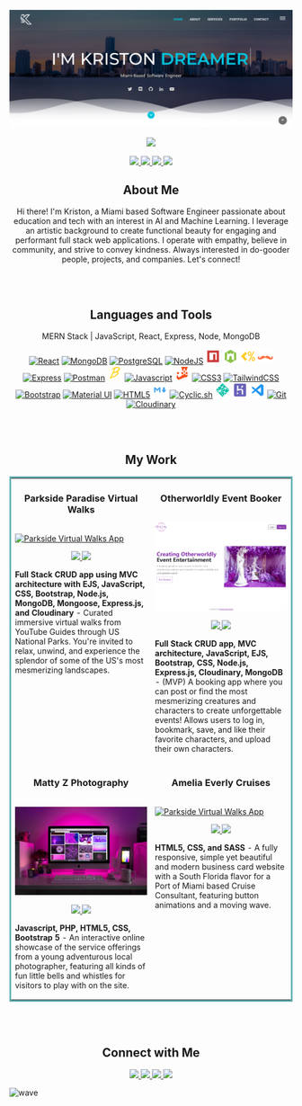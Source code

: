 <!-- Banner -->

<a href="https://kristonburnstein.com" target="_blank" rel="noreferrer"><img src="images/kriston-burnstein.png" alt="Kriston Burnstein Miami Based Software Engineer" /></a>

<!-- Typing Text -->

<p align="center">
    <img src="https://readme-typing-svg.herokuapp.com?font=Montserrat&size=30&duration=5001&color=01C5DE&vCenter=true&center=true&width=460&lines=SOFTWARE+ENGINEER;COMMUNITY+DEVELOPER;✨DREAMER✨;FOREVER+LEARNER;CAPABLE+ALLY" </p>

<!-- SOCIALS -->
 
<div align="center">
  <p align="center">
    <a href="https://kristonburnstein.com/" target="_blank">
      <img src="https://img.shields.io/badge/-Portfolio-01C5DE?logo=data%3Aimage%2Fpng%3Bbase64%2CiVBORw0KGgoAAAANSUhEUgAAAA4AAAAOCAQAAAC1QeVaAAAABGdBTUEAALGPC%2FxhBQAAACBjSFJNAAB6JgAAgIQAAPoAAACA6AAAdTAAAOpgAAA6mAAAF3CculE8AAAAB3RJTUUH5gwKECARRZb4egAAAAJiS0dEAP%2BHj8y%2FAAAAnUlEQVQYGY3BMUqCAQAG0G%2FIJUJ0iDAoUNShIc%2FQ0oFaHVqjqYM06SAiltA%2FdJCsqU6gvgwLxAR9LzuIA00dVREVl9pKsiTK7r35Urh2ZeLTuwdVibgxs%2FJhamWuK3FoZJtCOY5MbPOqEnFr4b87iTj2aFNfTSLiVM%2B6oXORJRFnBv48aYj8ElE39uNFW2SNiJZnhQuRDSJO1ET28g3gyOKRiJ5NZQAAACV0RVh0ZGF0ZTpjcmVhdGUAMjAyMi0xMi0xMFQxNjozMjoxNyswMDowMB1J7wEAAAAldEVYdGRhdGU6bW9kaWZ5ADIwMjItMTItMTBUMTY6MzI6MTcrMDA6MDBsFFe9AAAAAElFTkSuQmCC&logoColor=white&style=for-the-badge"/>
    </a>
    <a href="https://twitter.com/kriston_dev" target="_blank">
      <img src="https://img.shields.io/badge/-Twitter-01C5DE?logo=twitter&logoColor=white&style=for-the-badge"/>
    </a>
    <a href="https://www.linkedin.com/in/kriston-burnstein/" target="_blank">
      <img src="https://img.shields.io/badge/-Linkedin-01C5DE?logo=linkedin&logoColor=white&style=for-the-badge"/>
    </a>
    <a href="mailto:kriston.burnstein@gmail.com" target="_blank">
      <img src="https://img.shields.io/badge/-Email-01C5DE?logo=gmail&logoColor=white&style=for-the-badge"/>
    </a>
  </p>
</div>

<!-- ABOUT ME -->

<h2 align="center" color="white">About Me</h2>
<p align="center">
Hi there! I'm Kriston, a Miami based Software Engineer passionate about education and tech with an interest in AI and Machine Learning. I leverage an artistic background to create functional beauty for engaging and performant full stack web applications. I operate with empathy, believe in community, and strive to convey kindness. Always interested in do-gooder people, projects, and companies. Let's connect!<p>

<!-- <div align="center">
  <img src="https://github-readme-streak-stats.herokuapp.com?user=kriston-burnstein&theme=highcontrast&date_format=M%20j%5B%2C%20Y%5D&currStreakLabel=961711&currStreakNum=DDDDDD&ring=DD2727&fire=961711&sideLabels=DD2727)](https://git.io/streak-stats">
</div> -->

<br>
</br>

<!-- Languages and Tools -->
 
<h2 align="center" color="white">Languages and Tools</h2>

<p align="center">MERN Stack | JavaScript, React, Express, Node, MongoDB</p>

<p align="center">
<a href="https://reactjs.org/" target="_blank" rel="noreferrer"><img src="https://user-images.githubusercontent.com/65462564/225438702-dfa65ea4-ebdf-470c-8563-c19bc6767fec.svg" width="27" height="27" alt="React" /></a>
<a href="https://www.mongodb.com/" target="_blank" rel="noreferrer"><img src="https://raw.githubusercontent.com/danielcranney/readme-generator/main/public/icons/skills/mongodb-colored.svg" width="27" height="27" alt="MongoDB" /></a>
<a href="https://www.postgresql.org/" target="_blank" rel="noreferrer"><img src="https://raw.githubusercontent.com/danielcranney/readme-generator/main/public/icons/skills/postgresql-colored.svg" width="27" height="27" alt="PostgreSQL" /></a>
<a href="https://nodejs.org/en/" target="_blank" rel="noreferrer"><img src="https://raw.githubusercontent.com/danielcranney/readme-generator/main/public/icons/skills/nodejs-colored.svg" width="27" height="27" alt="NodeJS" /></a>
<a href="https://www.npmjs.com/" target="_blank" rel="noreferrer"><img src="https://raw.githubusercontent.com/PKief/vscode-material-icon-theme/main/icons/npm.svg" alt="NPM" width="27" height="27" /></a>
<a href="https://www.npmjs.com/package/nodemon" target="_blank" rel="noreferrer"><img src="https://raw.githubusercontent.com/PKief/vscode-material-icon-theme/main/icons/nodemon.svg" alt="Nodemon" width="27" height="27" /></a>
<a href="https://www.npmjs.com/package/ejs" target="_blank" rel="noreferrer"><img src="https://raw.githubusercontent.com/PKief/vscode-material-icon-theme/main/icons/ejs.svg" alt="EJS" width="27" height="27" /></a>
<a href="https://handlebarsjs.com/" target="_blank" rel="noreferrer"><img src="https://raw.githubusercontent.com/PKief/vscode-material-icon-theme/main/icons/handlebars.svg" alt="Handlebars" width="27" height="27" /></a>
<a href="https://expressjs.com/" target="_blank" rel="noreferrer"><img src="https://raw.githubusercontent.com/danielcranney/readme-generator/main/public/icons/skills/express.svg" width="27" height="27" alt="Express" /></a>
<a href="https://www.postman.com/" target="_blank" rel="noreferrer"><img src="https://user-images.githubusercontent.com/65462564/225415415-7f4e5933-b8c4-4897-a6b4-a6a7d4904c1c.png" alt="Postman" width="27" height="27" /></a>
<a href="https://babeljs.io/" target="_blank" rel="noreferrer"><img src="https://raw.githubusercontent.com/PKief/vscode-material-icon-theme/main/icons/babel.svg" alt="Babel" width="27" height="27" /></a>
<a href="https://developer.mozilla.org/en-US/docs/Web/JavaScript" target="_blank" rel="noreferrer"><img src="https://raw.githubusercontent.com/danielcranney/readme-generator/main/public/icons/skills/javascript-colored.svg" width="27" height="27" alt="Javascript" /></a>
<a href="https://jestjs.io/" target="_blank" rel="noreferrer"><img src="https://raw.githubusercontent.com/PKief/vscode-material-icon-theme/main/icons/jest.svg" alt="Jest" width="27" height="27" /></a>
<a href="https://developer.mozilla.org/en-US/docs/Web/CSS" target="_blank" rel="noreferrer"><img src="https://raw.githubusercontent.com/danielcranney/readme-generator/main/public/icons/skills/css3-colored.svg" width="27" height="27" alt="CSS3" /></a>
<a href="https://tailwindcss.com/" target="_blank" rel="noreferrer"><img src="https://raw.githubusercontent.com/danielcranney/readme-generator/main/public/icons/skills/tailwindcss-colored.svg" width="27" height="27" alt="TailwindCSS" /></a>
<a href="https://getbootstrap.com/" target="_blank" rel="noreferrer"><img src="https://raw.githubusercontent.com/danielcranney/readme-generator/main/public/icons/skills/bootstrap-colored.svg" width="27" height="27" alt="Bootstrap" /></a>
<a href="https://mui.com/" target="_blank" rel="noreferrer"><img src="https://raw.githubusercontent.com/danielcranney/readme-generator/main/public/icons/skills/materialui-colored.svg" width="27" height="27" alt="Material UI" /></a>
<a href="https://developer.mozilla.org/en-US/docs/Glossary/HTML5" target="_blank" rel="noreferrer"><img src="https://raw.githubusercontent.com/danielcranney/readme-generator/main/public/icons/skills/html5-colored.svg" width="27" height="27" alt="HTML5" /></a>
<a href="https://www.markdownguide.org/" target="_blank" rel="noreferrer"><img src="https://raw.githubusercontent.com/PKief/vscode-material-icon-theme/main/icons/markdown.svg" alt="Markdown" width="27" height="27" /></a>
<a href="https://www.cyclic.sh/" target="_blank" rel="noreferrer"><img src="https://user-images.githubusercontent.com/65462564/225406088-82b0b16b-8f9b-4d21-8826-e36b71d2c458.png" alt="Cyclic.sh" width="27" height="27" /></a>
<a href="https://www.netlify.com/" target="_blank" rel="noreferrer"><img src="https://raw.githubusercontent.com/PKief/vscode-material-icon-theme/main/icons/netlify.svg" alt="Netlify" width="27" height="27" /></a>
<a href="https://www.heroku.com/" target="_blank" rel="noreferrer"><img src="https://raw.githubusercontent.com/PKief/vscode-material-icon-theme/main/icons/heroku.svg" alt="Heroku" width="27" height="27" /></a>
<a href="https://code.visualstudio.com/" target="_blank" rel="noreferrer"><img src="https://raw.githubusercontent.com/PKief/vscode-material-icon-theme/main/icons/vscode.svg" alt="VS Code" width="27" height="27" /></a>
<a href="https://git-scm.com/" target="_blank" rel="noreferrer"><img src="https://raw.githubusercontent.com/danielcranney/readme-generator/main/public/icons/skills/git-colored.svg" width="27" height="27" alt="Git" /></a>
<a href="https://cloudinary.com/" target="_blank" rel="noreferrer"><img src="https://user-images.githubusercontent.com/65462564/227605776-d6f18bb3-4af0-4179-b1eb-0e28d9dc4aa4.png" width="27" height="27" alt="Cloudinary" /></a>
</p>

<!-- Github Stats -->
    
<!-- <div align="center">
<img src="https://github-readme-streak-stats.herokuapp.com?user=kriston-burnstein&theme=ayu-mirage&border=EB5454&stroke=10EB3F&background=45%2CEB5454%2CEB5454)](https://git.io/streak-stats)](https://github-readme-streak-stats.herokuapp.com?user=kriston-burnstein&theme=rose-pine&border_radius=0&ring=01C5DE&background=FFFFFF&border=FFFFFF&fire=EB5454&currStreakNum=EB5454&sideNums=01C5DE&stroke=01C5DE&currStreakLabel=EB5454&sideLabels=01C5DE&dates=5A048A)">
</div> -->

<!-- <div align="center">
<img src="https://github-readme-streak-stats.herokuapp.com?user=kriston-burnstein&theme=black-ice&border_radius=0&background=60%2CEB5454%2C202238&currStreakNum=FFFFFF&sideNums=01C5DE&stroke=EB5454">
</div> -->
 
<br>
</br>

<!-- My Work -->

<h2 align="center">My Work</h2>
<table bordercolor="#66b2b2">
  <tr>
    <td width="50%" valign="top">
        <h3 align="center">Parkside Paradise Virtual Walks</h3>
        <br />
        <a target="_blank" href="https://parkside-virtual-walks-app.herokuapp.com/">
            <img src="images/parkside-readme.gif" width="100%" alt="Parkside Virtual Walks App"/>
        </a>
        <br />
        <p align="center">
            <a href="https://github.com/kriston-burnstein/parkside-paradise-virtual-walks-app" target="_blank">
                <img src="https://img.shields.io/badge/Repo-lightgrey?style=for-the-badge&logo=github"/>
            </a>  
            <a href="https://parkside-virtual-walks-app.herokuapp.com/" target="_blank">
                <img src="https://img.shields.io/badge/-website-green?style=for-the-badge&color=01C5DE"/>
            </a>	
        </p>
        <p><strong>Full Stack CRUD app using MVC architecture with EJS, JavaScript, CSS, Bootstrap, Node.js, MongoDB, Mongoose, Express.js, and Cloudinary</strong> - Curated immersive virtual walks from YouTube Guides through US National Parks. You're invited to relax, unwind, and experience the splendor of some of the US's most mesmerizing landscapes.</p>
    </td>
    <td width="50%" valign="top">
        <h3 align="center">Otherworldly Event Booker</h3>
        <br />
        <a target="_blank" href="https://otherworldly-event-booker.herokuapp.com/">
            <img src="images/otherworldly-app.jpg" width="100%" alt="Otherworldly Event Booker Web App"/>
        </a>
        <br />
        <p align="center">
            <a href="https://github.com/kriston-burnstein/otherworldly-event-booker" target="_blank">
                <img src="https://img.shields.io/badge/Repo-lightgrey?style=for-the-badge&logo=github"/>
            </a>  
            <a href="https://otherworldly-event-booker.herokuapp.com/" target="_blank">
                <img src="https://img.shields.io/badge/-website-green?style=for-the-badge&color=01C5DE"/>
            </a>	
        </p>
        <p><strong>Full Stack CRUD app, MVC architecture, JavaScript, EJS, Bootstrap, CSS, Node.js, Express.js, Cloudinary, MongoDB</strong> -  (MVP) A booking app where you can post or find the most mesmerizing creatures and characters to create unforgettable events! Allows users to log in, bookmark, save, and like their favorite characters, and upload their own characters.</p>
    </td>
  </tr>  
  <tr>
    <td width="50%" valign="top">
        <h3 align="center">Matty Z Photography</h3>
        <br />
        <a target="_blank" href="https://mattyzphotography.netlify.app/">
            <img src="images/matty-z-photography.jpg" width="100%" alt="Parkside Virtual Walks App"/>
        </a>
        <br />
        <p align="center">
            <a href="" target="_blank">
                <img src="https://img.shields.io/badge/Repo-lightgrey?style=for-the-badge&logo=github"/>
            </a>  
            <a href="https://mattyzphotography.netlify.app/" target="_blank">
                <img src="https://img.shields.io/badge/-website-green?style=for-the-badge&color=01C5DE"/>
            </a>	
        </p>
        <p><strong>Javascript, PHP, HTML5, CSS, Bootstrap 5</strong> - An interactive online showcase of the service offerings from a young adventurous local photographer, featuring all kinds of fun little bells and whistles for visitors to play with on the site. </p>
    </td>
    <td width="50%" valign="top">
        <h3 align="center">Amelia Everly Cruises</h3>
        <br />
        <a target="_blank" href="https://amelia-everly-cruises.netlify.app/">
            <img src="images/amelia-everly-cruise.gif" width="100%" alt="Parkside Virtual Walks App"/>
        </a>
        <br />
        <p align="center">
            <a href="" target="_blank">
                <img src="https://img.shields.io/badge/Repo-lightgrey?style=for-the-badge&logo=github"/>
            </a>  
            <a href="https://amelia-everly-cruises.netlify.app/" target="_blank">
                <img src="https://img.shields.io/badge/-website-green?style=for-the-badge&color=01C5DE"/>
            </a>	
        </p>
        <p><strong>HTML5, CSS, and SASS</strong> - A fully responsive, simple yet beautiful and modern business card website with a South Florida flavor for a Port of Miami based Cruise Consultant, featuring button animations and a moving wave. </p>
    </td>
  </tr>
</table>

<br>
</br>

<!-- SOCIALS -->
 
<h2 align="center" color="white">Connect with Me</h2>
<div align="center">
  <p align="center">
    <a href="https://kristonburnstein.com/" target="_blank">
      <img src="https://img.shields.io/badge/-Portfolio-01C5DE?logo=data%3Aimage%2Fpng%3Bbase64%2CiVBORw0KGgoAAAANSUhEUgAAAA4AAAAOCAQAAAC1QeVaAAAABGdBTUEAALGPC%2FxhBQAAACBjSFJNAAB6JgAAgIQAAPoAAACA6AAAdTAAAOpgAAA6mAAAF3CculE8AAAAB3RJTUUH5gwKECARRZb4egAAAAJiS0dEAP%2BHj8y%2FAAAAnUlEQVQYGY3BMUqCAQAG0G%2FIJUJ0iDAoUNShIc%2FQ0oFaHVqjqYM06SAiltA%2FdJCsqU6gvgwLxAR9LzuIA00dVREVl9pKsiTK7r35Urh2ZeLTuwdVibgxs%2FJhamWuK3FoZJtCOY5MbPOqEnFr4b87iTj2aFNfTSLiVM%2B6oXORJRFnBv48aYj8ElE39uNFW2SNiJZnhQuRDSJO1ET28g3gyOKRiJ5NZQAAACV0RVh0ZGF0ZTpjcmVhdGUAMjAyMi0xMi0xMFQxNjozMjoxNyswMDowMB1J7wEAAAAldEVYdGRhdGU6bW9kaWZ5ADIwMjItMTItMTBUMTY6MzI6MTcrMDA6MDBsFFe9AAAAAElFTkSuQmCC&logoColor=white&style=for-the-badge"/>
    </a>
    <a href="https://twitter.com/kriston_dev" target="_blank">
      <img src="https://img.shields.io/badge/-Twitter-01C5DE?logo=twitter&logoColor=white&style=for-the-badge"/>
    </a>
    <a href="https://www.linkedin.com/in/kriston-burnstein/" target="_blank">
      <img src="https://img.shields.io/badge/-Linkedin-01C5DE?logo=linkedin&logoColor=white&style=for-the-badge"/>
    </a>
    <a href="mailto:kriston.burnstein@gmail.com" target="_blank">
      <img src="https://img.shields.io/badge/-Email-01C5DE?logo=gmail&logoColor=white&style=for-the-badge"/>
    </a>
  </p>
</div>

![wave](https://user-images.githubusercontent.com/65462564/225171686-93c2fd4b-ced4-4602-85e4-13deacf4af62.svg)


<!--
**kriston-burnstein/kriston-burnstein** is a ✨ _special_ ✨ repository because its `README.md` (this file) appears on your GitHub profile.

Here are some ideas to get you started:

- 🔭 I’m currently working on ...
- 🌱 I’m currently learning ...
- 👯 I’m looking to collaborate on ...
- 🤔 I’m looking for help with ...
- 💬 Ask me about ...
- 📫 How to reach me: ...
- 😄 Pronouns: ...
- ⚡ Fun fact: ...


<p align="left">
<img src="https://raw.githubusercontent.com/PKief/vscode-material-icon-theme/main/icons/react.svg" alt="react" width="27" height="27" />
</p>
-->
